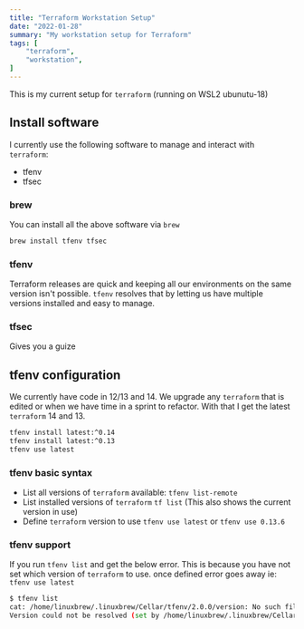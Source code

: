 ```yaml
---
title: "Terraform Workstation Setup"
date: "2022-01-28"
summary: "My workstation setup for Terraform"
tags: [
    "terraform",
    "workstation",
]
---
```


This is my current setup for `terraform` (running on WSL2 ubunutu-18)

## Install software

I currently use the following software to manage and interact with `terraform`:

- tfenv
- tfsec

### brew

You can install all the above software via `brew`

``` bash
brew install tfenv tfsec 
```

### tfenv

Terraform releases are quick and keeping all our environments on the same version isn't possible. `tfenv` resolves that by letting us have multiple versions installed and easy to manage.

### tfsec

Gives you a guize 

## tfenv configuration

We currently have code in 12/13 and 14. We upgrade any `terraform` that is edited or when we have time in a sprint to refactor. With that I get the latest `terraform` 14 and 13.

``` bash
tfenv install latest:^0.14
tfenv install latest:^0.13
tfenv use latest
```

### tfenv basic syntax

- List all versions of `terraform` available: `tfenv list-remote`
- List installed versions of `terraform` `tf list` (This also shows the current version in use)
- Define `terraform` version to use `tfenv use latest` or `tfenv use 0.13.6`

### tfenv support

If you run `tfenv list` and get the below error. This is because you have not set which version of `terraform` to use. once defined error goes away ie: `tfenv use latest`

``` bash
$ tfenv list
cat: /home/linuxbrew/.linuxbrew/Cellar/tfenv/2.0.0/version: No such file or directory
Version could not be resolved (set by /home/linuxbrew/.linuxbrew/Cellar/tfenv/2.0.0/version or tfenv use <version>)
```
